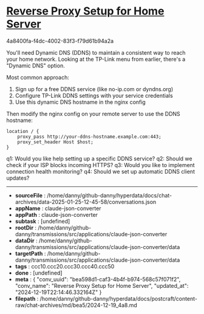 # [Reverse Proxy Setup for Home Server](https://claude.ai/chat/bea598d1-caf3-4b4f-b974-568c57f071f2)

4a8400fa-f4dc-4002-83f3-f79d61b94a2a

 You'll need Dynamic DNS (DDNS) to maintain a consistent way to reach your home network. Looking at the TP-Link menu from earlier, there's a "Dynamic DNS" option.

Most common approach:
1. Sign up for a free DDNS service (like no-ip.com or dyndns.org)
2. Configure TP-Link DDNS settings with your service credentials
3. Use this dynamic DNS hostname in the nginx config

Then modify the nginx config on your remote server to use the DDNS hostname:
```nginx
location / {
    proxy_pass http://your-ddns-hostname.example.com:443;
    proxy_set_header Host $host;
}
```

q1: Would you like help setting up a specific DDNS service?
q2: Should we check if your ISP blocks incoming HTTPS?
q3: Would you like to implement connection health monitoring?
q4: Should we set up automatic DDNS client updates?

---

* **sourceFile** : /home/danny/github-danny/hyperdata/docs/chat-archives/data-2025-01-25-12-45-58/conversations.json
* **appName** : claude-json-converter
* **appPath** : claude-json-converter
* **subtask** : [undefined]
* **rootDir** : /home/danny/github-danny/transmissions/src/applications/claude-json-converter
* **dataDir** : /home/danny/github-danny/transmissions/src/applications/claude-json-converter/data
* **targetPath** : /home/danny/github-danny/transmissions/src/applications/claude-json-converter/data
* **tags** : ccc10.ccc20.ccc30.ccc40.ccc50
* **done** : [undefined]
* **meta** : {
  "conv_uuid": "bea598d1-caf3-4b4f-b974-568c57f071f2",
  "conv_name": "Reverse Proxy Setup for Home Server",
  "updated_at": "2024-12-19T22:14:46.332164Z"
}
* **filepath** : /home/danny/github-danny/hyperdata/docs/postcraft/content-raw/chat-archives/md/bea5/2024-12-19_4a8.md